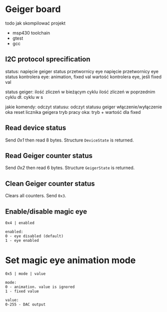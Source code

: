 # Geiger board

todo jak skompilować projekt

* msp430 toolchain
* gtest
* gcc

## I2C protocol sprecification


status:
napięcie geiger
status przetwornicy eye
napięcie przetwornicy eye
status kontrolera eye: animation, fixed val
wartość kontrolera eye, jeśli fixed val


status geiger:
ilość zliczeń w bieżącym cyklu
ilość zliczeń w poprzednim cyklu
dł. cyklu w s


jakie komendy:
odczyt statusu:
odczyt statusu geiger
włączenie/wyłączenie oka
reset licznika geigera
tryb pracy oka: tryb + wartość dla fixed



## Read device status

Send *0x1* then read 8 bytes. Structure `DeviceState` is returned.


## Read Geiger counter status

Send *0x2* then read 6 bytes. Structure `GeigerState` is returned.


## Clean Geiger counter status

Clears all counters. Send `0x3`.


## Enable/disable magic eye 

```
0x4 | enabled

enabled:
0 - eye disabled (default)
1 - eye enabled
```

# Set magic eye animation mode

```
0x5 | mode | value

mode:
0 - animation. value is ignored
1 - fixed value

value:
0-255 - DAC output
```
